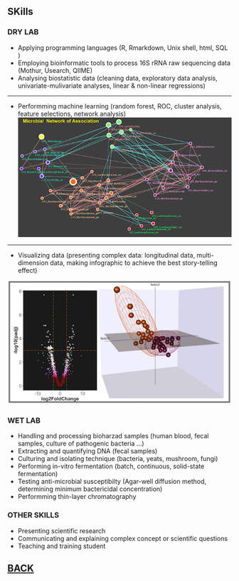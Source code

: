 

## SKills
### DRY LAB



 - Applying programming languages (R, Rmarkdown, Unix shell, html, SQL ) 
 - Employing bioinformatic tools to process 16S rRNA raw sequencing data (Mothur, Usearch, QIIME) 
 - Analysing biostatistic data (cleaning data, exploratory data analysis, univariate-mulivariate analyses, linear & non-linear regressions)

 ---
 - Performming machine learning (random forest, ROC, cluster analysis, feature selections, network analysis)
  [<img src="images/Net2.png?raw=true"/>](/Skills)
 ---
 - Visualizing data (presenting complex data: longitudinal data, multi-dimension data, making infographic to achieve the best story-telling effect) 
 
 [<img src="images/Dry1.png?raw=true"/>](/Skills)
 
  
### WET LAB
  

- Handling and processing bioharzad samples (human blood, fecal samples,  culture of pathogenic bacteria ...)
- Extracting and quantifying DNA (fecal samples)
- Culturing and isolating technique (bacteria, yeats, mushroom, fungi) 
- Performing in-vitro fermentation (batch, continuous, solid-state fermentation)
- Testing anti-microbial susceptibilty (Agar-well diffusion method, determining minimum bactericidal concentration) 
- Performming thin-layer chromatography 

### OTHER SKILLS

- Presenting scientific research 
- Communicating and explaining complex concept or scientific questions
- Teaching and training student 



## [BACK](https://biokhoi.github.io/)





